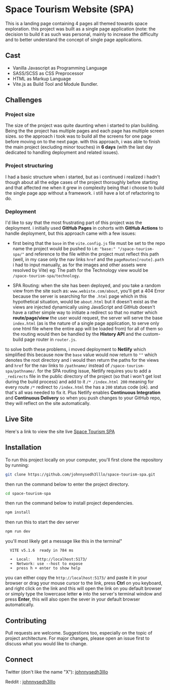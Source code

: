 # Space Tourism Website (SPA)

This is a landing page containing 4 pages all themed towards space exploration. this project was built as a single page application (note: the decision to build it as such was personal, mainly to increase the difficulty and to better understand the concept of single page applications.

## Cast
- Vanilla Javascript as Programming Language
- SASS/SCSS as CSS Preprocessor
- HTML as Markup Language
- Vite.js as Build Tool and Module Bundler.

## Challenges
### Project size
The size of the project was quite daunting when i started to plan building.
Being the the project has multiple pages and each page has multiple screen sizes. so the approach i took was to build all the screens for one page before moving on to the next page. with this approach, i was able to finish the main project (excluding minor touches) in **6 days** (with the last day dedicated to handling deployment and related issues).

### Project structuring
I had a basic structure when i started, but as i continued i realized i hadn't though about all the edge cases of the project thoroughly before starting and that affected me when it grew in complexity being that i choose to build the single page app without a framework. i still have a lot of refactoring to do.

### Deployment
I'd like to say that the most frustrating part of this project was the deployment. i initially used **GitHub Pages** in cohorts with **GitHub Actions** to handle deployment, but this approach came with a few issues:
- first being that the `base` in the `vite.config.js` file must be set to the repo name the project would be pushed to i.e: `"base:" "/space-tourism-spa/"` and reference to the file within the project must reflect this path (well, in my case only the nav links `href` and the `pageRoutes[route].path` i had to input manually, as for the images and other assets were resolved by Vite) eg: The path for the Technology view would be `/space-tourism-spa/technology`.

- SPA Routing: when the site has been deployed, and you take a random view from the site such as: `www.webiste.com/about`, you'll get a 404 Error because the server is searching for the `.html` page which in this hypothetical situation, would be `about.html` but it doesn't exist as the views are injected dynamically using JavaScript and GitHub doesn't have a rather simple way to initiate a redirect so that no matter which **route/page/view** the user would request, the server will serve the base `index.html` (as is the nature of a single page application, to serve only one html file where the entire app will be loaded from) for all of them so the routing would then be handled by the **History API** and the custom-build page router in `router.js`. 

to solve both these problems, i moved deployment to **Netlify** which simplified this because now the `base` value would now return to `""` which denotes the root directory and i would then return the paths for the views and `href` for the nav links to `/pathname/` instead of `/space-tourism-spa/pathname/`. for the SPA routing issue, Netlify requires you to add a `_redirects` file in the public directory of the project (so that i won't get lost during the build process) and add to it  `/* /index.html 200` meaning for every route `/*` redirect to `/index.html` the has a `200` status code (ok). and that's all was needed to fix it. Plus Netlify enables **Continuous Integration** and **Continuous Delivery** so when you push changes to your GitHub repo, they will reflect on the site automatically.

## Live Site

Here's a link to view the site live [Space Tourism SPA](https://space-toursim-spa.netlify.app/)

## Installation

To run this project locally on your computer, you'll first clone the repository by running:

```bash
git clone https://github.com/johnnysedh3lllo/space-tourism-spa.git
```

then run the command below to enter the project directory.
```bash
cd space-tourism-spa
```

then run the command below to install project dependencies.
```bash
npm install
```

then run this to start the dev server
```bash
npm run dev
```
you'll most likely get a message like this in the terminal"

```
  VITE v5.1.6  ready in 784 ms

  ➜  Local:   http://localhost:5173/
  ➜  Network: use --host to expose
  ➜  press h + enter to show help
``` 

you can either copy the ``http://localhost:5173/`` and paste it in your browser or drag your mouse cursor to the link, press **Ctrl** on you keyboard, and right click on the link and this will open the link on you default browser  or simply type the lowercase letter **o** into the server's terminal window and press **Enter**, this will also open the sever in your default browser automatically. 

## Contributing

Pull requests are welcome. Suggestions too, especially on the topic of project architecture.
For major changes, please open an issue first
to discuss what you would like to change.

## Connect 
Twitter (don't like the name "X"): [johnnysedh3lllo](https://twitter.com/johnnysedh3lllo)

Reddit : [johnnysedh3lllo](https://www.reddit.com/user/johnnysedh3lllo/)
